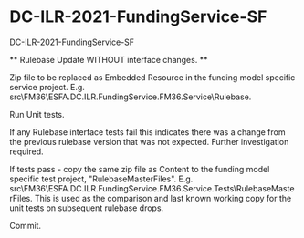 # DC-ILR-2021-FundingService-SF
DC-ILR-2021-FundingService-SF


** Rulebase Update WITHOUT interface changes. **

Zip file to be replaced as Embedded Resource in the funding model specific service project. E.g. src\FM36\ESFA.DC.ILR.FundingService.FM36.Service\Rulebase. 

Run Unit tests. 

If any Rulebase interface tests fail this indicates there was a change from the previous rulebase version that was not expected. Further investigation required. 

If tests pass - copy the same zip file as Content to the funding model specific test project, "RulebaseMasterFiles". E.g. src\FM36\ESFA.DC.ILR.FundingService.FM36.Service.Tests\RulebaseMasterFiles. 
This is used as the comparison and last known working copy for the unit tests on subsequent rulebase drops. 

Commit. 